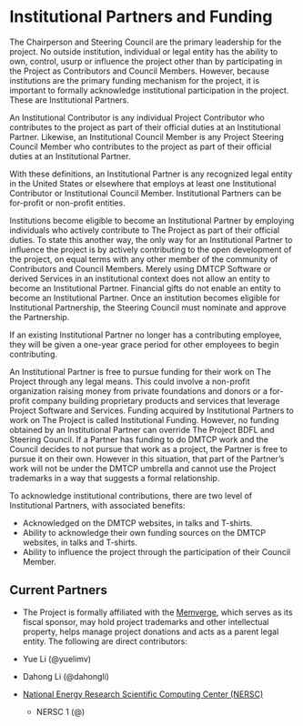 # **Institutional Partners and Funding**

The Chairperson and Steering Council are the primary leadership for the project. No outside institution, individual or legal entity has the ability to own, control, usurp or influence the project other than by participating in the Project as Contributors and Council Members. However, because institutions are the primary funding mechanism for the project, it is important to formally acknowledge institutional participation in the project. These are Institutional Partners.

An Institutional Contributor is any individual Project Contributor who contributes to the project as part of their official duties at an Institutional Partner. Likewise, an Institutional Council Member is any Project Steering Council Member who contributes to the project as part of their official duties at an Institutional Partner.

With these definitions, an Institutional Partner is any recognized legal entity in the United States or elsewhere that employs at least one Institutional Contributor or Institutional Council Member. Institutional Partners can be for-profit or non-profit entities.

Institutions become eligible to become an Institutional Partner by employing individuals who actively contribute to The Project as part of their official duties. To state this another way, the only way for an Institutional Partner to influence the project is by actively contributing to the open development of the project, on equal terms with any other member of the community of Contributors and Council Members. Merely using DMTCP Software or derived Services in an institutional context does not allow an entity to become an Institutional Partner. Financial gifts do not enable an entity to become an Institutional Partner. Once an institution becomes eligible for Institutional Partnership, the Steering Council must nominate and approve the Partnership.

If an existing Institutional Partner no longer has a contributing employee, they will be given a one-year grace period for other employees to begin contributing.

An Institutional Partner is free to pursue funding for their work on The Project through any legal means. This could involve a non-profit organization raising money from private foundations and donors or a for-profit company building proprietary products and services that leverage Project Software and Services. Funding acquired by Institutional Partners to work on The Project is 
called Institutional Funding. However, no funding obtained by an Institutional Partner can override The Project BDFL and Steering Council. If a Partner has funding to do DMTCP work and the Council decides to not pursue that work as a project, the Partner is free to pursue it on their own. However in this situation, that part of the Partner’s work will not be under the DMTCP umbrella and cannot use the Project trademarks in a way that suggests a formal relationship.

To acknowledge institutional contributions, there are two level of Institutional Partners, with associated benefits:

-   Acknowledged on the DMTCP websites, in talks and T-shirts.
-   Ability to acknowledge their own funding sources on the DMTCP websites, in talks and T-shirts.
-   Ability to influence the project through the participation of their Council Member.

## Current Partners

- The Project is formally affiliated with the [Memverge](https://www.memverge.com), which serves as its fiscal sponsor, may hold project trademarks and other intellectual property, helps manage project donations and acts as a parent legal entity.   The following are direct contributors:
- Yue Li (@yuelimv)
- Dahong Li (@dahongli)

- [National Energy Research Scientific Computing Center (NERSC)](www.nersc.gov)
  -  NERSC 1 (@)